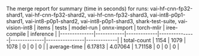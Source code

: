 The merge report for summary (time in seconds) for runs: vai-hf-cnn-fp32-shard1, vai-hf-cnn-fp32-shard2, vai-hf-cnn-fp32-shard3, vai-int8-p0p1-shard1, vai-int8-p0p1-shard2, vai-int8-p0p1-shard3, shark-test-suite, vai-vision-int8
| items        |      tests |   model-run |   onnx-import |   torch-mlir |   iree-compile |   inference |
|--------------|------------|-------------|---------------|--------------|----------------|-------------|
| total-count  | 1154       |  1079       |    1078       |            0 |              0 |           0 |
| average-time |    6.17813 |     4.07064 |       1.71158 |            0 |              0 |           0 |
